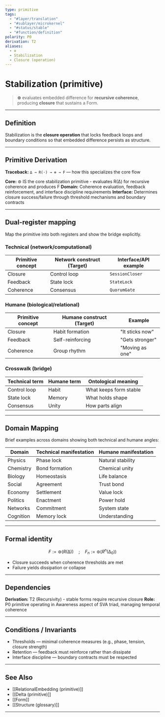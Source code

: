 ```yaml
---
type: primitive
tags:
  - "#layer/translation"
  - "#sublayer/microkernel"
  - "#status/stable"
  - "#function/definition"
polarity: P0
derivation: T2
aliases:
  - ⊚
  - Stabilization
  - Closure (operation)
---
```


# Stabilization (primitive)

> **⊚** evaluates embedded difference for **recursive coherence**, producing **closure** that sustains a Form.

---

## Definition

Stabilization is the **closure operation** that locks feedback loops and boundary conditions so that embedded difference persists as structure.

---

## Primitive Derivation

**Traceback:** `∆ → R(·) → ⊚ → F` — how this specializes the core flow

**Core:** ⊚ IS the core stabilization primitive - evaluates R(∆) for recursive coherence and produces F
**Domain:** Coherence evaluation, feedback reinforcement, and interface discipline requirements
**Interface:** Determines closure success/failure through threshold mechanisms and boundary contracts

---

## Dual‑register mapping

Map the primitive into both registers and show the bridge explicitly.

### Technical (network/computational)

| Primitive concept | Network construct (Target) | Interface/API example |
|------------------|---------------------------|----------------------|
| Closure | Control loop | `SessionCloser` |
| Feedback | State lock | `StateLock` |
| Coherence | Consensus | `QuorumGate` |

### Humane (biological/relational)

| Primitive concept | Humane construct (Target) | Example |
|------------------|---------------------------|---------|
| Closure | Habit formation | "It sticks now" |
| Feedback | Self-reinforcing | "Gets stronger" |
| Coherence | Group rhythm | "Moving as one" |

### Crosswalk (bridge)

| Technical term | Humane term | Ontological meaning |
|---------------|-------------|-------------------|
| Control loop | Habit | What keeps form stable |
| State lock | Memory | What holds shape |
| Consensus | Unity | How parts align |

---

## Domain Mapping

Brief examples across domains showing both technical and humane angles:

| Domain | Technical manifestation | Humane manifestation |
|--------|------------------------|---------------------|
| Physics | Phase lock | Natural stability |
| Chemistry | Bond formation | Chemical unity |
| Biology | Homeostasis | Life balance |
| Social | Agreement | Trust bond |
| Economy | Settlement | Value lock |
| Politics | Enactment | Power hold |
| Networks | Commitment | System state |
| Cognition | Memory lock | Understanding |

---

## Formal identity

$$
F := ⊚(R(∆)) \quad ; \quad F_n := ⊚(R^n(∆_0))
$$

- Closure succeeds when coherence thresholds are met
- Failure yields dissipation or collapse

---

## Dependencies

**Derivation:** T2 (Recursivity) - stable forms require recursive closure
**Role:** P0 primitive operating in Awareness aspect of SVA triad, managing temporal coherence

---

## Conditions / Invariants

- Thresholds — minimal coherence measures (e.g., phase, tension, closure strength)
- Retention — feedback must reinforce rather than dissipate
- Interface discipline — boundary contracts must be respected

---

## See Also

- [[RelationalEmbedding (primitive)]]
- [[Delta (primitive)]]
- [[Form]]
- [[Structure (glossary)]]

---

